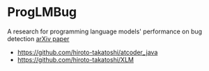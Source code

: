# ProgLMBug
A research for programming language models' performance on bug detection
[arXiv paper](https://arxiv.org/abs/1909.10309)
- https://github.com/hiroto-takatoshi/atcoder_java
- https://github.com/hiroto-takatoshi/XLM

